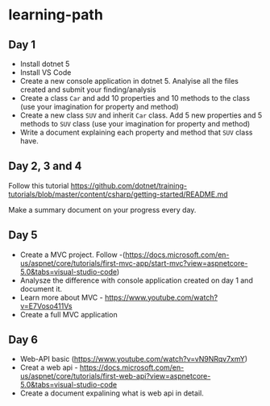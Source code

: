 # learning-path

## Day 1
* Install dotnet 5
* Install VS Code
* Create a new console application in dotnet 5. Analyise all the files created and submit your finding/analysis
* Create a class `Car` and add 10 properties and 10 methods to the class (use your imagination for property and method)
* Create a new class `SUV` and inherit `Car` class. Add 5 new properties and 5 methods to `SUV` class (use your imagination for property and method)
* Write a document explaining each property and method that `SUV` class have.

## Day 2, 3 and 4
Follow this tutorial 
https://github.com/dotnet/training-tutorials/blob/master/content/csharp/getting-started/README.md

Make a summary document on your progress every day.

## Day 5
* Create a MVC project. Follow -(https://docs.microsoft.com/en-us/aspnet/core/tutorials/first-mvc-app/start-mvc?view=aspnetcore-5.0&tabs=visual-studio-code)
* Analysze the difference with console application created on day 1 and document it.
* Learn more about MVC - https://www.youtube.com/watch?v=E7Voso411Vs
* Create a full MVC application

## Day 6
* Web-API basic (https://www.youtube.com/watch?v=vN9NRqv7xmY)
* Creat a web api - https://docs.microsoft.com/en-us/aspnet/core/tutorials/first-web-api?view=aspnetcore-5.0&tabs=visual-studio-code
* Create a document expalining what is web api in detail.
